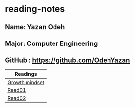 # reading-notes
## Name: Yazan Odeh 
## Major: Computer Engineering
## GitHub : https://github.com/OdehYazan 
 
 |Readings |
 |--------|
 |[Growth mindset](https://odehyazan.github.io/reading-notes/mind)|
|[Read01](https://odehyazan.github.io/reading-notes/Read:01-LearningMarkdown)|
|[Read02](https://odehyazan.github.io/reading-notes/Read:02-RevisionsandtheCloud)|          